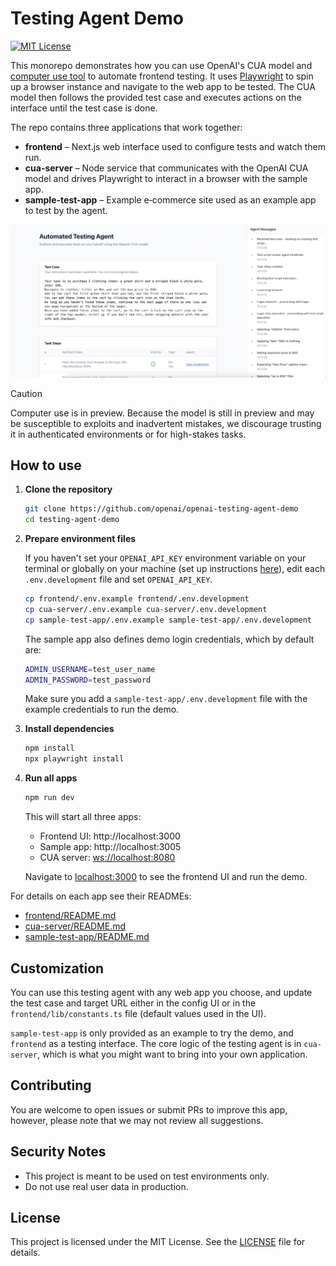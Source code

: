 # Testing Agent Demo

[![MIT License](https://img.shields.io/badge/License-MIT-green.svg)](frontend/LICENSE)

This monorepo demonstrates how you can use OpenAI's CUA model and [computer use tool](https://platform.openai.com/docs/guides/tools-computer-use) to automate frontend testing. It uses [Playwright](https://playwright.dev) to spin up a browser instance and navigate to the web app to be tested. The CUA model then follows the provided test case and executes actions on the interface until the test case is done.  

The repo contains three applications that work together:

- **frontend** – Next.js web interface used to configure tests and watch them run.
- **cua-server** – Node service that communicates with the OpenAI CUA model and drives Playwright to interact in a browser with the sample app.
- **sample-test-app** – Example e‑commerce site used as an example app to test by the agent.

![screenshot](./screenshot.jpg)

> [!CAUTION]  
> Computer use is in preview. Because the model is still in preview and may be susceptible to exploits and inadvertent mistakes, we discourage trusting it in authenticated environments or for high-stakes tasks.

## How to use

1. **Clone the repository**

   ```bash
   git clone https://github.com/openai/openai-testing-agent-demo
   cd testing-agent-demo
   ```

2. **Prepare environment files**

   If you haven't set your `OPENAI_API_KEY` environment variable on your terminal or globally on your machine (set up instructions [here](https://platform.openai.com/docs/libraries#create-and-export-an-api-key)), edit each `.env.development` file and set `OPENAI_API_KEY`.

   ```bash
   cp frontend/.env.example frontend/.env.development
   cp cua-server/.env.example cua-server/.env.development
   cp sample-test-app/.env.example sample-test-app/.env.development
   ```

   The sample app also defines demo login credentials, which by default are:

   ```bash
   ADMIN_USERNAME=test_user_name
   ADMIN_PASSWORD=test_password
   ```

   Make sure you add a `sample-test-app/.env.development` file with the example credentials to run the demo.

3. **Install dependencies**

   ```bash
   npm install
   npx playwright install
   ```

4. **Run all apps**

   ```bash
   npm run dev
   ```

   This will start all three apps:

   - Frontend UI: http://localhost:3000
   - Sample app: http://localhost:3005
   - CUA server: [ws://localhost:8080](http://localhost:8080)

   Navigate to [localhost:3000](http://localhost:3000) to see the frontend UI and run the demo.

For details on each app see their READMEs:

- [frontend/README.md](frontend/README.md)
- [cua-server/README.md](cua-server/README.md)
- [sample-test-app/README.md](sample-test-app/README.md)

## Customization

You can use this testing agent with any web app you choose, and update the test case and target URL either in the config UI or in the `frontend/lib/constants.ts` file (default values used in the UI).

`sample-test-app` is only provided as an example to try the demo, and `frontend` as a testing interface. The core logic of the testing agent is in `cua-server`, which is what you might want to bring into your own application.

## Contributing

You are welcome to open issues or submit PRs to improve this app, however, please note that we may not review all suggestions.

## Security Notes

- This project is meant to be used on test environments only.
- Do not use real user data in production.

## License

This project is licensed under the MIT License. See the [LICENSE](LICENSE) file for details.
